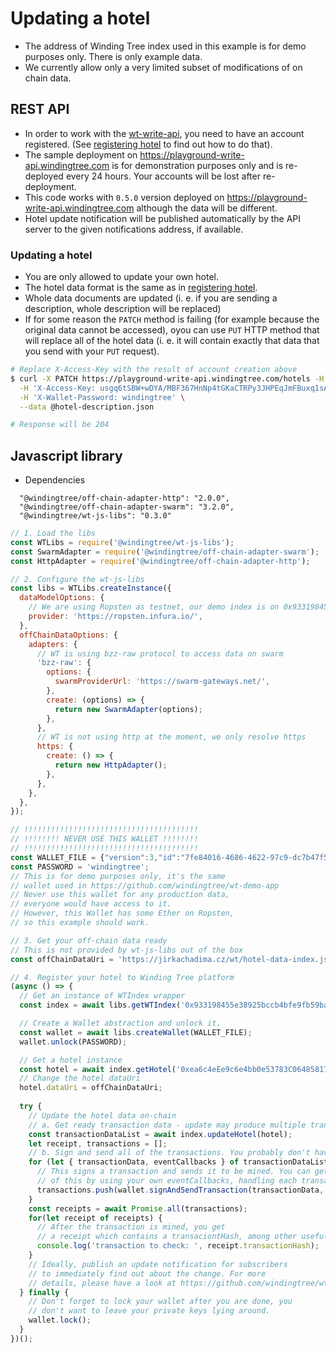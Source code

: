 # Updating a hotel

- The address of Winding Tree index used in this example is for demo purposes only. There is only example data.
- We currently allow only a very limited subset of modifications of on chain data.

## REST API

- In order to work with the [wt-write-api](https://github.com/windingtree/wt-write-api),
you need to have an account registered. (See [registering hotel](registering-hotel.md) to find out how to do that).
- The sample deployment on https://playground-write-api.windingtree.com is for demonstration
purposes only and is re-deployed every 24 hours. Your accounts will be lost after re-deployment.
- This code works with `0.5.0` version deployed on https://playground-write-api.windingtree.com although
the data will be different.
- Hotel update notification will be published automatically by
the API server to the given notifications address, if available.

### Updating a hotel

- You are only allowed to update your own hotel.
- The hotel data format is the same as in [registering hotel](registering-hotel.md).
- Whole data documents are updated (i. e. if you are sending a description, whole description
will be replaced)
- If for some reason the `PATCH` method is failing (for example because the original data
cannot be accessed), oyou can use `PUT` HTTP method that will replace all of the hotel data
(i. e. it will contain exactly that data that you send with your `PUT` request).

```sh
# Replace X-Access-Key with the result of account creation above
$ curl -X PATCH https://playground-write-api.windingtree.com/hotels -H 'Content-Type: application/json' \
  -H 'X-Access-Key: usgq6tSBW+wDYA/MBF367HnNp4tGKaCTRPy3JHPEqJmFBuxq1sA7UhFOpuV80ngC' \
  -H 'X-Wallet-Password: windingtree' \
  --data @hotel-description.json

# Response will be 204
```

## Javascript library

- Dependencies
```
  "@windingtree/off-chain-adapter-http": "2.0.0",
  "@windingtree/off-chain-adapter-swarm": "3.2.0",
  "@windingtree/wt-js-libs": "0.3.0"
```

```js
// 1. Load the libs
const WTLibs = require('@windingtree/wt-js-libs');
const SwarmAdapter = require('@windingtree/off-chain-adapter-swarm');
const HttpAdapter = require('@windingtree/off-chain-adapter-http');

// 2. Configure the wt-js-libs
const libs = WTLibs.createInstance({
  dataModelOptions: {
    // We are using Ropsten as testnet, our demo index is on 0x933198455e38925bccb4bfe9fb59bac31d00b4d3
    provider: 'https://ropsten.infura.io/',
  },
  offChainDataOptions: {
    adapters: {
      // WT is using bzz-raw protocol to access data on swarm
      'bzz-raw': {
        options: {
          swarmProviderUrl: 'https://swarm-gateways.net/',
        },
        create: (options) => {
          return new SwarmAdapter(options);
        },
      },
      // WT is not using http at the moment, we only resolve https
      https: {
        create: () => {
          return new HttpAdapter();
        },
      },
    },
  },
});

// !!!!!!!!!!!!!!!!!!!!!!!!!!!!!!!!!!!!!!!
// !!!!!!!! NEVER USE THIS WALLET !!!!!!!!
// !!!!!!!!!!!!!!!!!!!!!!!!!!!!!!!!!!!!!!!
const WALLET_FILE = {"version":3,"id":"7fe84016-4686-4622-97c9-dc7b47f5f5c6","address":"d037ab9025d43f60a31b32a82e10936f07484246","crypto":{"ciphertext":"ef9dcce915eeb0c4f7aa2bb16b9ae6ce5a4444b4ed8be45d94e6b7fe7f4f9b47","cipherparams":{"iv":"31b12ef1d308ea1edacc4ab00de80d55"},"cipher":"aes-128-ctr","kdf":"scrypt","kdfparams":{"dklen":32,"salt":"d06ccd5d9c5d75e1a66a81d2076628f5716a3161ca204d92d04a42c057562541","n":8192,"r":8,"p":1},"mac":"2c30bc373c19c5b41385b85ffde14b9ea9f0f609c7812a10fdcb0a565034d9db"}};
const PASSWORD = 'windingtree';
// This is for demo purposes only, it's the same
// wallet used in https://github.com/windingtree/wt-demo-app
// Never use this wallet for any production data,
// everyone would have access to it.
// However, this Wallet has some Ether on Ropsten,
// so this example should work.

// 3. Get your off-chain data ready
// This is not provided by wt-js-libs out of the box
const offChainDataUri = 'https://jirkachadima.cz/wt/hotel-data-index.json';

// 4. Register your hotel to Winding Tree platform
(async () => {
  // Get an instance of WTIndex wrapper
  const index = await libs.getWTIndex('0x933198455e38925bccb4bfe9fb59bac31d00b4d3');

  // Create a Wallet abstraction and unlock it.
  const wallet = await libs.createWallet(WALLET_FILE);
  wallet.unlock(PASSWORD);

  // Get a hotel instance
  const hotel = await index.getHotel('0xea6c4eEe9c6e4bb0e53783C0648581702B75fC28');
  // Change the hotel dataUri
  hotel.dataUri = offChainDataUri;
  
  try {
    // Update the hotel data on-chain
    // a. Get ready transaction data - update may produce multiple transactions
    const transactionDataList = await index.updateHotel(hotel);
    let receipt, transactions = [];
    // b. Sign and send all of the transactions. You probably don't have to use our wallet abstraction.
    for (let { transactionData, eventCallbacks } of transactionDataList) {
      // This signs a transaction and sends it to be mined. You can get finer control
      // of this by using your own eventCallbacks, handling each transaction sequentially etc.
      transactions.push(wallet.signAndSendTransaction(transactionData, eventCallbacks));
    }
    const receipts = await Promise.all(transactions);
    for(let receipt of receipts) {
      // After the transaction is mined, you get
      // a receipt which contains a transaciontHash, among other useful things.
      console.log('transaction to check: ', receipt.transactionHash);
    }
    // Ideally, publish an update notification for subscribers
    // to immediately find out about the change. For more
    // details, please have a look at https://github.com/windingtree/wt-notification-api.
  } finally {
    // Don't forget to lock your wallet after you are done, you
    // don't want to leave your private keys lying around.
    wallet.lock();
  }
})();

```
